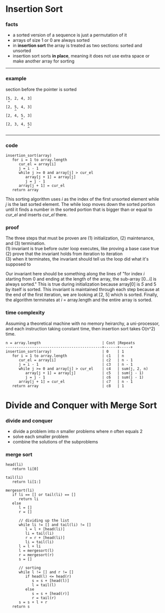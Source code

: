 # Insertion Sort
### facts
- a sorted version of a sequence is just a permutation of it
- arrays of size 1 or 0 are always sorted
- in **insertion sort** the array is treated as two sections: sorted and unsorted
- insertion sort sorts **in place**, meaning it does not use extra space or make another array for sorting  

---
### example
section before the pointer is sorted
```
[5, 2, 4, 3]  
 ^
[2, 5, 4, 3]  
    ^
[2, 4, 5, 3]  
       ^
[2, 3, 4, 5]  
          ^
```
---

### code  
```
insertion_sort(array)
   for i = 1 to array.length
      cur_el = array[i]
      j = i - 1
      while j >= 0 and array[j] > cur_el
         array[j + 1] = array[j]
         j = j - 1
      array[j + 1] = cur_el
   return array
```
This sorting algorithm uses *i* as the index of the first unsorted element while *j* is the last sorted element. The while loop moves down the sorted portion until it finds a number in the sorted portion that is bigger than or equal to *cur_el* and inserts *cur_el* there.  

### proof
The three steps that must be proven are (1) initialization, (2) maintenance, and (3) termination.  
(1) invariant is true before outer loop executes, like proving a base case true
(2) prove that the invariant holds from iteration to iteration  
(3) when it terminates, the invariant should tell us the loop did what it's supposed to  
  
Our invariant here should be something along the lines of "for index *i* starting from 0 and ending at the length of the array, the sub-array [0...i] is always sorted." This is true during initialization because array[0] is *5* and 5 by itself is sorted. This invariant is maintained through each step because at the end of the first iteration, we are looking at [2, 5] which is sorted. Finally, the algorithm terminates at *i* = array.length and the entire array is sorted.  

### time complexity
Assuming a theoretical machine with no memory heirarchy, a uni-processor, and each instruction taking constant time, then insertion sort takes O(n^2) time.  
```
n = array.length                            | Cost |Repeats
--------------------------------------------+------+-----+
insertion_sort(array)                       | 0    | 1
   for i = 1 to array.length                | c1   | n
      cur_el = array[i]                     | c2   | n - 1
      j = i - 1                             | c3   | n - 1
      while j >= 0 and array[j] > cur_el    | c4   | sum(j, 2, n)
         array[j + 1] = array[j]            | c5   | sum(j - 1)
         j = j - 1                          | c6   | sum(j - 1)
      array[j + 1] = cur_el                 | c7   | n - 1
   return array                             | c8   | 1
```

# Divide and Conquer with Merge Sort
### divide and conquer
- divide a problem into *n* smaller problems where *n* often equals 2
- solve each smaller problem
- combine the solutions of the subproblems  
  
### merge sort
```
head(li)
   return li[0]
```

```
tail(li)
   return li[1:]
```

```
mergesort(li)
   if li == [] or tail(li) == []
      return li
   else
      l = []
      r = []
      
      // dividing up the list
      while li != [] and tail(li) != []
         l = l + [head(li)]
         li = tail(li)
         r = r + [head(li)]
         li = tail(li)
      l = l + li
      l = mergesort(l)
      r = mergesort(r)
      s = []
      
      // sorting
      while l != [] and r != []
         if head(l) <= head(r)
            s = s + [head(l)]
            l = tail(l)
         else
            s = s + [head(r)]
            r = tail(r)
      s = s + l + r
   return s 
```
